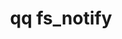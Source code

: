 ---
category: fs
command: fs_notify
keywords: qq, qq_cli, fs_notify
optional_options:
- alternate: []
  help: Directory path
  name: --path
  required: false
- alternate: []
  help: Directory ID
  name: --id
  required: false
- alternate: []
  help: Listen for changes recursively.
  name: --recursive
  required: false
- alternate: []
  help: Specific notify types to filter to.
  name: --filter
  required: false
- alternate: []
  help: File to receive data
  name: --file
  required: false
- alternate: []
  help: Output results as a json stream.
  name: --json
  required: false
permalink: /qq-cli-command-guide/fs/fs_notify.html
positional_options: []
sidebar: qq_cli_command_reference_sidebar
summary: This section explains how to use the <code>qq fs_notify</code> command.
synopsis: Notify on changes to files and directories under the specified directory.
  To cancel the listener, send a SIGQUIT signal (press CTRL+D).
title: qq fs_notify
usage: "qq fs_notify [-h] (--path PATH | --id ID) [--recursive]\n    [--filter {child_file_added,child_dir_added,child_file_removed,child_dir_removed,child_file_moved_from,child_file_moved_to,child_dir_moved_from,child_dir_moved_to,child_btime_changed,child_mtime_changed,child_atime_changed,child_size_changed,child_extra_attrs_changed,child_acl_changed,child_owner_changed,child_group_changed,child_data_written,child_stream_added,child_stream_removed,child_stream_moved_from,child_stream_moved_to,child_stream_size_changed,child_stream_data_written,self_removed}\
  \ [{child_file_added,child_dir_added,child_file_removed,child_dir_removed,child_file_moved_from,child_file_moved_to,child_dir_moved_from,child_dir_moved_to,child_btime_changed,child_mtime_changed,child_atime_changed,child_size_changed,child_extra_attrs_changed,child_acl_changed,child_owner_changed,child_group_changed,child_data_written,child_stream_added,child_stream_removed,child_stream_moved_from,child_stream_moved_to,child_stream_size_changed,child_stream_data_written,self_removed}\
  \ ...]]\n    [--file FILE] [--json]"
zendesk_source: qq CLI Command Guide

---